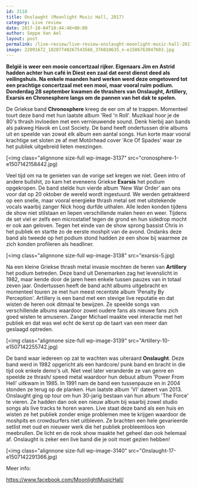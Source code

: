 ```yaml
---
id: 3118
title: Onslaught (Moonlight Music Hall, 2017)
category: Live review
date: 2017-10-04T18:44:48+00:00
author: Seppe Van Ael
layout: post
permalink: /live-review/live-review-onslaught-moonlight-music-hall-2017/
image: 22091672_10207740267543566_376010635_n-e1506763047603.jpg
---
```

**België is weer een mooie concertzaal rijker. Eigenaars Jim en Astrid hadden achter hun café in Diest een zaal dat eerst dienst deed als veilingshuis. Na enkele maanden hard werken werd deze omgetoverd tot een prachtige concertzaal met een mooi, maar vooral ruim podium. Donderdag 28 september kwamen de thrashers van Onslaught, Artillery, Exarsis en Chronesphere langs om de pannen van het dak te spelen.**

De Griekse band **Chronosphere** kreeg de eer om af te trappen. Momenteel tourt deze band met hun laatste album 'Red 'n Roll'. Muzikaal hoor je de 80's thrash invloeden met een vernieuwende sound. Denk hierbij aan bands als pakweg Havok en Lost Society. De band heeft ondertussen drie albums uit en speelde van zowat elk album een aantal songs. Hun korte maar vooral krachtige set sloten ze af met Motörhead cover 'Ace Of Spades' waar ze het publiek uitgebreid lieten meezingen.

[<img class="alignnone size-full wp-image-3137" src="cronosphere-1-e1507142158442.jpg)

Veel tijd om na te genieten van de vorige set kregen we niet. Geen intro of andere bullshit, zo kam het eveneens Griekse **Exarsis** het podium opgekropen. De band stelde hun vierde album 'New War Order' aan ons voor dat op 20 oktober de wereld wordt ingestuurd. We werden getrakteerd op een snelle, maar vooral energieke thrash metal set met uitstekende vocals waarbij zanger Nick hoog durfde uithalen. Alle leden konden tijdens de show niet stilstaan en liepen verschillende malen heen en weer. Tijdens de set viel er zelfs een microstatief tegen de grond en hun sidedrop mocht er ook aan geloven. Tegen het einde van de show sprong bassist Chris in het publiek en startte zo de eerste moshpit van de avond. Ondanks deze band als tweede op het podium stond hadden ze een show bij waarmee ze zich konden profileren als headliner.

[<img class="alignnone size-full wp-image-3138" src="exarsis-5.jpg)

Na een kleine Griekse thrash metal invasie mochten de heren van **Artillery** het podium betreden. Deze band uit Denemarken zag het levenslicht in 1982, maar kende door de jaren heen enkele tussen pauzes van in totaal zeven jaar. Ondertussen heeft de band acht albums uitgebracht en momenteel touren ze met hun meest recentste album 'Penalty By Perception'. Artillery is een band met een stevige live reputatie en dat wisten de heren ook ditmaal te bewijzen. Ze speelde songs van verschillende albums waardoor zowel oudere fans als nieuwe fans zich goed wisten te amuseren. Zanger Michael maakte veel interactie met het publiek en dat was wel echt de kerst op de taart van een meer dan geslaagd optreden.

[<img class="alignnone size-full wp-image-3139" src="Artillery-10-e1507142255742.jpg)

De band waar iedereen op zat te wachten was uiteraard **Onslaught**. Deze band werd in 1982 opgericht als een hardcore/ punk band en bracht in die tijd ook enkele demo's uit. Niet veel later veranderde ze van genre en speelde ze thrash/ speed metal waardoor hun debuut album 'Power From Hell' uitkwam in 1985. In 1991 nam de band een tussenpauze en in 2004 stonden ze terug op de planken. Hun laatste album 'VI' dateert van 2013. Onslaught ging op tour om hun 30-jarig bestaan van hun album 'The Force' te vieren. Ze hadden dan ook een nieuw album bij waarbij zowel studio songs als live tracks te horen waren. Live staat deze band als een huis en wisten ze het publiek zonder enige problemen mee te krijgen waardoor de moshpits en crowdsurfers niet uitbleven. Ze brachten een hele gevarieerde setlist met oud en nieuwer werk die het publiek probleemloos kon meebrullen. De licht en de rook show maakte het geheel dan ook helemaal af. Onslaught is zeker een live band die je ooit moet gezien hebben!

[<img class="alignnone size-full wp-image-3140" src="Onslaught-17-e1507142291366.jpg)

Meer info:

https://www.facebook.com/MoonlightMusicHall/